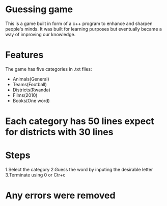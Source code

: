 # Guessing game

This is a game built in form of a c++ program to enhance and sharpen people's minds.
It was built for learning purposes but eventually became a way of improving our knowledge.

# Features
The game has five categories in .txt files:

- Animals(General)
- Teams(Football)
- Districts(Rwanda)
- Films(2010)
- Books(One word)
  
# Each category has 50 lines expect for districts with 30 lines

# Steps

1.Select the category
2.Guess the word by inputing the desirable letter
3.Terminate using 0 or Ctr+c

# Any errors were removed
